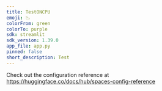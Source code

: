 ```yaml
---
title: TestONCPU
emoji: 📉
colorFrom: green
colorTo: purple
sdk: streamlit
sdk_version: 1.39.0
app_file: app.py
pinned: false
short_description: Test
---
```


Check out the configuration reference at https://huggingface.co/docs/hub/spaces-config-reference
